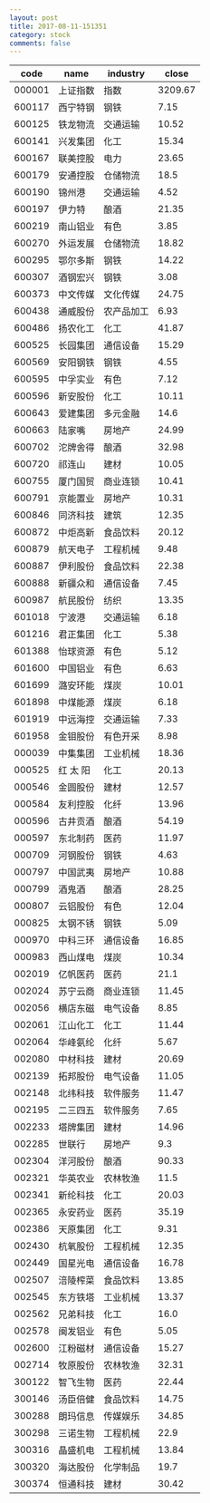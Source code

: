 ```yaml
---
layout: post
title: 2017-08-11-151351
category: stock
comments: false
---
```

| code   |   name   |  industry  |  close  |
|--------|----------|------------|---------|
| 000001 | 上证指数 |    指数    | 3209.67 |
| 600117 | 西宁特钢 |    钢铁    |   7.15  |
| 600125 | 铁龙物流 |  交通运输  |  10.52  |
| 600141 | 兴发集团 |    化工    |  15.34  |
| 600167 | 联美控股 |    电力    |  23.65  |
| 600179 | 安通控股 |  仓储物流  |   18.5  |
| 600190 |  锦州港  |  交通运输  |   4.52  |
| 600197 |  伊力特  |    酿酒    |  21.35  |
| 600219 | 南山铝业 |    有色    |   3.85  |
| 600270 | 外运发展 |  仓储物流  |  18.82  |
| 600295 | 鄂尔多斯 |    钢铁    |  14.22  |
| 600307 | 酒钢宏兴 |    钢铁    |   3.08  |
| 600373 | 中文传媒 |  文化传媒  |  24.75  |
| 600438 | 通威股份 | 农产品加工 |   6.93  |
| 600486 | 扬农化工 |    化工    |  41.87  |
| 600525 | 长园集团 |  通信设备  |  15.29  |
| 600569 | 安阳钢铁 |    钢铁    |   4.55  |
| 600595 | 中孚实业 |    有色    |   7.12  |
| 600596 | 新安股份 |    化工    |  10.11  |
| 600643 | 爱建集团 |  多元金融  |   14.6  |
| 600663 |  陆家嘴  |   房地产   |  24.99  |
| 600702 | 沱牌舍得 |    酿酒    |  32.98  |
| 600720 |  祁连山  |    建材    |  10.05  |
| 600755 | 厦门国贸 |  商业连锁  |  10.41  |
| 600791 | 京能置业 |   房地产   |  10.31  |
| 600846 | 同济科技 |    建筑    |  12.35  |
| 600872 | 中炬高新 |  食品饮料  |  20.12  |
| 600879 | 航天电子 |  工程机械  |   9.48  |
| 600887 | 伊利股份 |  食品饮料  |  22.38  |
| 600888 | 新疆众和 |  通信设备  |   7.45  |
| 600987 | 航民股份 |    纺织    |  13.35  |
| 601018 |  宁波港  |  交通运输  |   6.18  |
| 601216 | 君正集团 |    化工    |   5.38  |
| 601388 | 怡球资源 |    有色    |   5.12  |
| 601600 | 中国铝业 |    有色    |   6.63  |
| 601699 | 潞安环能 |    煤炭    |  10.01  |
| 601898 | 中煤能源 |    煤炭    |   6.18  |
| 601919 | 中远海控 |  交通运输  |   7.33  |
| 601958 | 金钼股份 |  有色开采  |   8.98  |
| 000039 | 中集集团 |  工业机械  |  18.36  |
| 000525 | 红 太 阳 |    化工    |  20.13  |
| 000546 | 金圆股份 |    建材    |  12.57  |
| 000584 | 友利控股 |    化纤    |  13.96  |
| 000596 | 古井贡酒 |    酿酒    |  54.19  |
| 000597 | 东北制药 |    医药    |  11.97  |
| 000709 | 河钢股份 |    钢铁    |   4.63  |
| 000797 | 中国武夷 |   房地产   |  10.88  |
| 000799 |  酒鬼酒  |    酿酒    |  28.25  |
| 000807 | 云铝股份 |    有色    |  12.04  |
| 000825 | 太钢不锈 |    钢铁    |   5.09  |
| 000970 | 中科三环 |  通信设备  |  16.85  |
| 000983 | 西山煤电 |    煤炭    |  10.34  |
| 002019 | 亿帆医药 |    医药    |   21.1  |
| 002024 | 苏宁云商 |  商业连锁  |  11.45  |
| 002056 | 横店东磁 |  电气设备  |   8.85  |
| 002061 | 江山化工 |    化工    |  11.44  |
| 002064 | 华峰氨纶 |    化纤    |   5.67  |
| 002080 | 中材科技 |    建材    |  20.69  |
| 002139 | 拓邦股份 |  电气设备  |  11.05  |
| 002148 | 北纬科技 |  软件服务  |  11.47  |
| 002195 | 二三四五 |  软件服务  |   7.65  |
| 002233 | 塔牌集团 |    建材    |  14.96  |
| 002285 |  世联行  |   房地产   |   9.3   |
| 002304 | 洋河股份 |    酿酒    |  90.33  |
| 002321 | 华英农业 |  农林牧渔  |   11.5  |
| 002341 | 新纶科技 |    化工    |  20.03  |
| 002365 | 永安药业 |    医药    |  35.19  |
| 002386 | 天原集团 |    化工    |   9.31  |
| 002430 | 杭氧股份 |  工程机械  |  12.35  |
| 002449 | 国星光电 |  通信设备  |  16.78  |
| 002507 | 涪陵榨菜 |  食品饮料  |  13.85  |
| 002545 | 东方铁塔 |  工业机械  |  13.37  |
| 002562 | 兄弟科技 |    化工    |   16.0  |
| 002578 | 闽发铝业 |    有色    |   5.05  |
| 002600 | 江粉磁材 |  通信设备  |  15.27  |
| 002714 | 牧原股份 |  农林牧渔  |  32.31  |
| 300122 | 智飞生物 |    医药    |  22.44  |
| 300146 | 汤臣倍健 |  食品饮料  |  14.75  |
| 300288 | 朗玛信息 |  传媒娱乐  |  34.85  |
| 300298 | 三诺生物 |  工程机械  |   22.9  |
| 300316 | 晶盛机电 |  工程机械  |  13.84  |
| 300320 | 海达股份 |  化学制品  |   19.7  |
| 300374 | 恒通科技 |    建材    |  30.42  |
